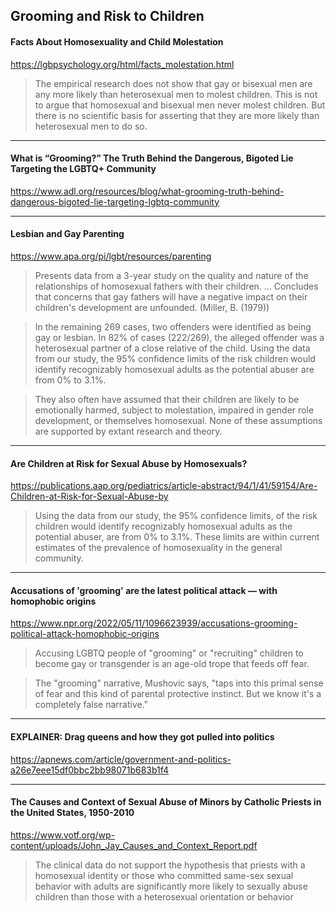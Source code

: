 ## Grooming and Risk to Children

#### Facts About Homosexuality and Child Molestation
https://lgbpsychology.org/html/facts_molestation.html

> The empirical research does not show that gay or bisexual men are any more likely than heterosexual men to molest children. This is not to argue that homosexual and bisexual men never molest children. But there is no scientific basis for asserting that they are more likely than heterosexual men to do so.

---

#### What is “Grooming?” The Truth Behind the Dangerous, Bigoted Lie Targeting the LGBTQ+ Community
https://www.adl.org/resources/blog/what-grooming-truth-behind-dangerous-bigoted-lie-targeting-lgbtq-community

---

#### Lesbian and Gay Parenting
https://www.apa.org/pi/lgbt/resources/parenting

> Presents data from a 3-year study on the quality and nature of the relationships of homosexual fathers with their children. ... Concludes that concerns that gay fathers will have a negative impact on their children's development are unfounded. (Miller, B. (1979))

> In the remaining 269 cases, two offenders were identified as being gay or lesbian. In 82% of cases (222/269), the alleged offender was a heterosexual partner of a close relative of the child. Using the data from our study, the 95% confidence limits of the risk children would identify recognizably homosexual adults as the potential abuser are from 0% to 3.1%.

> They also often have assumed that their children are likely to be emotionally harmed, subject to molestation, impaired in gender role development, or themselves homosexual. None of these assumptions are supported by extant research and theory.

---

#### Are Children at Risk for Sexual Abuse by Homosexuals?
https://publications.aap.org/pediatrics/article-abstract/94/1/41/59154/Are-Children-at-Risk-for-Sexual-Abuse-by

> Using the data from our study, the 95% confidence limits, of the risk children would identify recognizably homosexual adults as the potential abuser, are from 0% to 3.1%. These limits are within current estimates of the prevalence of homosexuality in the general community.

---

#### Accusations of 'grooming' are the latest political attack — with homophobic origins
https://www.npr.org/2022/05/11/1096623939/accusations-grooming-political-attack-homophobic-origins

> Accusing LGBTQ people of "grooming" or "recruiting" children to become gay or transgender is an age-old trope that feeds off fear.

> The "grooming" narrative, Mushovic says, "taps into this primal sense of fear and this kind of parental protective instinct. But we know it's a completely false narrative."

---

#### EXPLAINER: Drag queens and how they got pulled into politics
https://apnews.com/article/government-and-politics-a26e7eee15df0bbc2bb98071b683b1f4

---

#### The Causes and Context of Sexual Abuse of Minors by Catholic Priests in the United States, 1950-2010
https://www.votf.org/wp-content/uploads/John_Jay_Causes_and_Context_Report.pdf

> The clinical data do not support the hypothesis that
priests with a homosexual identity or those who committed same-sex sexual behavior with adults are significantly more likely to sexually abuse children than those with a heterosexual orientation or behavior
